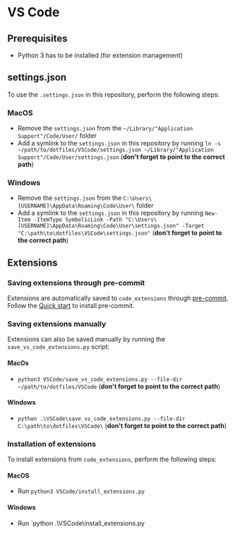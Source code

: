 # VS Code

## Prerequisites
- Python 3 has to be installed (for extension management)

## settings.json
To use the `.settings.json` in this repository, perform the following steps:

### MacOS
- Remove the `settings.json` from the `~/Library/"Application Support"/Code/User/` folder
- Add a symlink to the `settings.json` in this repository by running `ln -s ~/path/to/dotfiles/VSCode/settings.json ~/Library/"Application Support"/Code/User/settings.json` (**don't forget to point to the correct path**)

### Windows
- Remove the `settings.json` from the `C:\Users\[USERNAME]\AppData\Roaming\Code\User\` folder
- Add a symlink to the `settings.json` in this repository by running `New-Item -ItemType SymbolicLink -Path "C:\Users\[USERNAME]\AppData\Roaming\Code\User\settings.json" -Target "C:\path\to\dotfiles\VSCode\settings.json"` (**don't forget to point to the correct path**)

## Extensions

### Saving extensions through pre-commit
Extensions are automatically saved to `code_extensions` through [pre-commit](https://pre-commit.com/). Follow the [Quick start](https://pre-commit.com/#quick-start) to install pre-commit.

### Saving extensions manually
Extensions can also be saved manually by running the `save_vs_code_extensions.py` script:

#### MacOs
 - `python3 VSCode/save_vs_code_extensions.py --file-dir ~/path/to/dotfiles/VSCode` (**don't forget to point to the correct path**)

#### Windows
 - `python .\VSCode\save_vs_code_extensions.py --file-dir C:\path\to\dotfiles\VSCode\` (**don't forget to point to the correct path**)

### Installation of extensions

To install extensions from `code_extensions`, perform the following steps:

#### MacOS
- Run `python3 VSCode/install_extensions.py`

#### Windows
- Run `python .\VSCode\install_extensions.py
